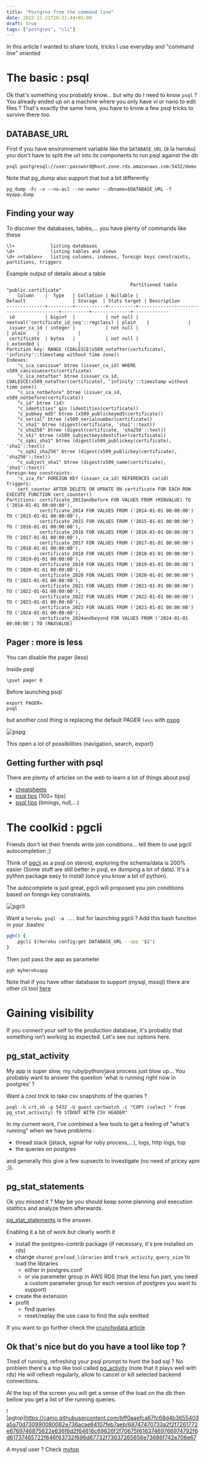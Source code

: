 ```yaml
---
title: "Postgres from the command line"
date: 2022-11-21T20:31:44+01:00
draft: true
tags: ["postgres", "cli"]
---
```


In this article I wanted to share tools, tricks I use everyday and "command line" oriented

# The basic : psql

Ok that's something you probably know... but why do I need to know `psql` ?
You already ended up on a machine where you only have vi or nano to edit files ?
That's exactly the same here, you have to know a few psql tricks to survive there too.

## DATABASE_URL

First if you have environnement variable like the `DATABASE_URL` (à la heroku) you don't have to split the url into its components to run psql against the db

```
psql postgresql://user:password@host.zone.rds.amazonaws.com:5432/demo
```

Note that pg_dump also support that but a bit differently

```
pg_dump -Fc -v --no-acl --no-owner --dbname=$DATABASE_URL -f myapp.dump
```

## Finding your way

To discover the databases, tables,... you have plenty of commands like these

```
\l+             listing databases
\d+             listing tables and views
\d+ <<table>>   listing columns, indexes, foreign keys constraints, partitions, triggers
```

Example output of details about a table

```
                                             Partitioned table "public.certificate"
    Column    |  Type   | Collation | Nullable |                 Default                 | Storage  | Stats target | Description
--------------+---------+-----------+----------+-----------------------------------------+----------+--------------+-------------
 id           | bigint  |           | not null | nextval('certificate_id_seq'::regclass) | plain    |              |
 issuer_ca_id | integer |           | not null |                                         | plain    |              |
 certificate  | bytea   |           | not null |                                         | extended |              |
Partition key: RANGE (COALESCE(x509_notafter(certificate), 'infinity'::timestamp without time zone))
Indexes:
    "c_ica_canissue" btree (issuer_ca_id) WHERE x509_canissuecerts(certificate)
    "c_ica_notafter" btree (issuer_ca_id, COALESCE(x509_notafter(certificate), 'infinity'::timestamp without time zone))
    "c_ica_notbefore" btree (issuer_ca_id, x509_notbefore(certificate))
    "c_id" btree (id)
    "c_identities" gin (identities(certificate))
    "c_pubkey_md5" btree (x509_publickeymd5(certificate))
    "c_serial" btree (x509_serialnumber(certificate))
    "c_sha1" btree (digest(certificate, 'sha1'::text))
    "c_sha256" btree (digest(certificate, 'sha256'::text))
    "c_ski" btree (x509_subjectkeyidentifier(certificate))
    "c_spki_sha1" btree (digest(x509_publickey(certificate), 'sha1'::text))
    "c_spki_sha256" btree (digest(x509_publickey(certificate), 'sha256'::text))
    "c_subject_sha1" btree (digest(x509_name(certificate), 'sha1'::text))
Foreign-key constraints:
    "c_ica_fk" FOREIGN KEY (issuer_ca_id) REFERENCES ca(id)
Triggers:
    cert_counter AFTER DELETE OR UPDATE ON certificate FOR EACH ROW EXECUTE FUNCTION cert_counter()
Partitions: certificate_2013andbefore FOR VALUES FROM (MINVALUE) TO ('2014-01-01 00:00:00'),
            certificate_2014 FOR VALUES FROM ('2014-01-01 00:00:00') TO ('2015-01-01 00:00:00'),
            certificate_2015 FOR VALUES FROM ('2015-01-01 00:00:00') TO ('2016-01-01 00:00:00'),
            certificate_2016 FOR VALUES FROM ('2016-01-01 00:00:00') TO ('2017-01-01 00:00:00'),
            certificate_2017 FOR VALUES FROM ('2017-01-01 00:00:00') TO ('2018-01-01 00:00:00'),
            certificate_2018 FOR VALUES FROM ('2018-01-01 00:00:00') TO ('2019-01-01 00:00:00'),
            certificate_2019 FOR VALUES FROM ('2019-01-01 00:00:00') TO ('2020-01-01 00:00:00'),
            certificate_2020 FOR VALUES FROM ('2020-01-01 00:00:00') TO ('2021-01-01 00:00:00'),
            certificate_2021 FOR VALUES FROM ('2021-01-01 00:00:00') TO ('2022-01-01 00:00:00'),
            certificate_2022 FOR VALUES FROM ('2022-01-01 00:00:00') TO ('2023-01-01 00:00:00'),
            certificate_2023 FOR VALUES FROM ('2023-01-01 00:00:00') TO ('2024-01-01 00:00:00'),
            certificate_2024andbeyond FOR VALUES FROM ('2024-01-01 00:00:00') TO (MAXVALUE)

```

## Pager : more is less

You can disable the pager (less)

Inside psql

```
\pset pager 0
```

Before launching psql

```
export PAGER=
psql
```

but another cool thing is replacing the default PAGER `less` with [pspg](https://github.com/okbob/pspg)

![pspg](https://raw.githubusercontent.com/okbob/pspg/master/screenshots/pspg-4.3.0-mc-export-111x34.png)

This open a lot of possibilities (navigation, search, export)

## Getting further with psql

There are plenty of articles on the web to learn a lot of things about psql

- [cheatsheets](https://gist.github.com/philippetedajo/91341cb4d14c7b07e381d70839acf0f5)
- [psql tips](https://psql-tips.org/psql_tips_all.html) (100+ tips)
- [psql tips](https://pgdash.io/blog/postgres-psql-tips-tricks.html) (timings, null,...)

# The coolkid : pgcli

Friends don't let their friends write join conditions... tell them to use pgcli autocompletion ;)

Think of [pgcli](https://www.pgcli.com/) as a psql on steroid, exploring the schema/data is 200% easier (Some stuff are still better in psql, ex dumping a lot of data). It's a python package easy to install (once you know a bit of python).

The autocomplete is just great, pgcli will proposed you join conditions based on foreign key constraints.

![pgcli](https://user-images.githubusercontent.com/371692/203144054-89a09739-51d5-452d-a9be-ebdb2ee727e2.png)

Want a `heroku psql -a ...` but for launching pgcli ? Add this bash function in your .bashrc

```bash
pgh() {
    pgcli $(heroku config:get DATABASE_URL --app "$1")
}
```

Then just pass the app as parameter

```
pgh myherokuapp
```

Note that if you have other database to support (mysql, mssql) there are other cli tool [here](https://www.dbcli.com/)

# Gaining visibility

If you connect your self to the production database, it's probably that something isn't working as expected.
Let's see our options here.

## pg_stat_activity

My app is super slow, my ruby/python/java process just blow up...
You probably want to answer the question 'what is running right now in postgres' ?

Want a cool trick to take csv snapshots of the queries ?

```
psql -h crt.sh -p 5432 -U guest certwatch -c "COPY (select * from pg_stat_activity) TO STDOUT WITH CSV HEADER"
```

In my current work, I've combined a few tools to get a feeling of "what's running" when we have problems :

- thread stack (jstack, signal for ruby process,...), logs, http logs, top
- the queries on postgres

and generally this give a few supsects to investigate (no need of pricey apm ;)).

## pg_stat_statements

Ok you missed it ? May be you should keep some planning and execution statitics and analyze them afterwards.

[pg_stat_statements](https://www.postgresql.org/docs/current/pgstatstatements.html) is the answer.

Enabling it a bit of work but clearly worth it

- install the postgres-contrib package (if necessary, it's pre installed on rds)
- change `shared_preload_libraries` and `track_activity_query_size` to load the libraries
  - either in postgres.conf
  - or via parameter group in AWS RDS (that the less fun part, you need a custom parameter group for each version of postgres you want to support)
- create the extension
- profit
  - find queries
  - reset/replay the use case to find the sqls emitted

If you want to go further check the [crunchydata article](https://www.crunchydata.com/blog/tentative-smarter-query-optimization-in-postgres-starts-with-pg_stat_statements)

## Ok that's nice but do you have a tool like top ?

Tired of running, refreshing your psql prompt to hunt the bad sql ?
No problem there's a top like tool called [pg_activity](https://github.com/dalibo/pg_activity) (note that it plays well with rds)
He will refresh regularly, allow to cancel or kill selected backend connections.

At the top of the screen you will get a sense of the load on the db then bellow you get a list of the running queries.

![pgtop]https://camo.githubusercontent.com/bff0aaefca67fc68d4b3655403a5a70d730990080062e736acae84107feb7aeb/68747470733a2f2f7261772e6769746875622e636f6d2f64616c69626f2f70675f61637469766974792f6d61737465722f646f63732f696d67732f73637265656e73686f742e706e67

A mysql user ? Check [mytop](https://github.com/jzawodn/mytop)
